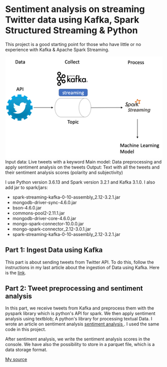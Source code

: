 # Sentiment analysis on streaming Twitter data using Kafka, Spark Structured Streaming & Python

This project is a good starting point for those who have little or no experience with Kafka & Apache Spark Streaming.

![image](./image.png)
Input data: Live tweets with a keyword
Main model: Data preprocessing and apply sentiment analysis on the tweets
Output: Text with all the tweets and their sentiment analysis scores (polarity and subjectivity)

I use Python version 3.6.13 and Spark version 3.2.1 and Kafka 3.1.0.
I also add jar to spark/jars:
- spark-streaming-kafka-0-10-assembly_2.12-3.2.1.jar
- mongodb-driver-sync-4.6.0.jar
- bson-4.6.0.jar
- commons-pool2-2.11.1.jar
- mongodb-driver-core-4.6.0.jar
- mongo-spark-connector-10.0.0.jar
- mongo-spark-connector_2.12-3.0.1.jar
- spark-streaming-kafka-0-10-assembly_2.12-3.2.1.jar

## Part 1: Ingest Data using Kafka 

This part is about sending tweets from Twitter API. To do this, follow the instructions in my last article about the ingestion of Data using Kafka. Here is the [link](https://lorenagongang.com/getting-started-with-kafka-twitter-streaming-with-apache-kafka).


## Part 2: Tweet preprocessing and sentiment analysis
In this part, we receive tweets from Kafka and preprocess them with the pyspark library which is python's API for spark. We then apply sentiment analysis using textblob; A python's library for processing textual Data. I wrote an article on sentiment analysis [sentiment analysis ](https://lorenagongang.com/sentiment-analysis-concept-bitcoin-sentiment-analysis-using-python-and-twitter). I used the same code in this project.

After sentiment analysis, we write the sentiment analysis scores in the console. We have also the possibility to store in a parquet file, which is a data storage format.

[My source](https://lorenagongang.com/sentiment-analysis-on-streaming-twitter-data-using-kafka-spark-structured-streaming-and-python-part-2#cl0t834y700ktk0nva86shg11)


